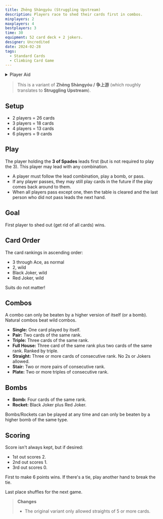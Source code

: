 ```yaml
---
title: Zhēng Shàngyóu (Struggling Upstream)
description: Players race to shed their cards first in combos.
minplayers: 2
maxplayers: 4
bestplayers: 3
time: 30
equipment: 52 card deck + 2 jokers.
designer: Uncredited
date: 2024-02-28
tags:
  - Standard Cards
  - Climbing Card Game
---
```


<details>
<summary>Player Aid</summary>
<div class="table-full">

|Combo (ASC)|Example|
|:--|:--:|
|**Single** |8|
|**Pair**|99|
|**Trip**|444|
|**Full House**|66KKK|
|**Straight** (no 2s or JKs)|45678|
|**Stair**|JJQQ|
|**Plate**|777888|
|**Bomb**|3333|
|**Rocket**|Both Jokers|

</div>

Player with 3♠︎ starts. Bombs/Rockets can be played at any time. Natural combos beat wild combos. Suits do not matter.

|**Card Rank** (ASC)|
|:--|
|3 &rarr; A (as normal)|
|2 (wild)|
|Black Joker (wild)|
|Red Joker (wild)|

</details>

> This is a variant of **Zhēng Shàngyóu / 争上游** (which roughly translates to **Struggling Upstream**).

## Setup

- 2 players = 26 cards
- 3 players = 18 cards
- 4 players = 13 cards
- 6 players = 9 cards

## Play

The player holding the **3 of Spades** leads first (but is not required to play the 3). This player may lead with any combination.

- A player must follow the lead combination, play a bomb, or pass.
- If any player passes, they may still play cards in the future if the play comes back around to them.
- When all players pass except one, then the table is cleared and the last person who did not pass leads the next hand.

## Goal

First player to shed out (get rid of all cards) wins.

## Card Order

The card rankings in ascending order:

- 3 through Ace, as normal
- 2, wild
- Black Joker, wild
- Red Joker, wild

Suits do not matter!

## Combos

A combo can only be beaten by a higher version of itself (or a bomb). Natural combos beat wild combos.

- **Single:** One card played by itself.
- **Pair:** Two cards of the same rank.
- **Triple:** Three cards of the same rank.
- **Full House:** Three card of the same rank plus two cards of the same rank. Ranked by triple.
- **Straight:** Three or more cards of consecutive rank. No 2s or Jokers allowed.
- **Stair:** Two or more pairs of consecutive rank.
- **Plate:** Two or more triples of consecutive rank.

## Bombs

- **Bomb:** Four cards of the same rank.
- **Rocket:** Black Joker plus Red Joker.

Bombs/Rockets can be played at any time and can only be beaten by a higher bomb of the same type.

## Scoring

Score isn't always kept, but if desired:

- 1st out scores 2.
- 2nd out scores 1.
- 3rd out scores 0.

First to make 6 points wins. If there's a tie, play another hand to break the tie.

Last place shuffles for the next game.

> **Changes**
>
> - The original variant only allowed straights of 5 or more cards.
